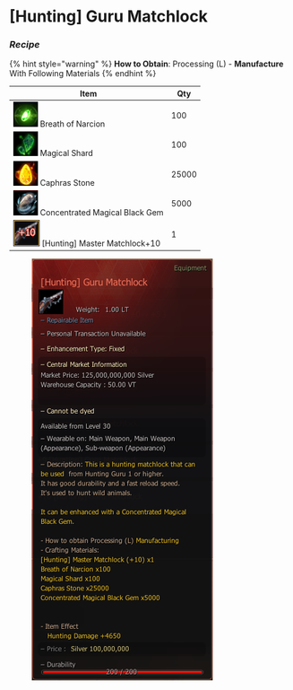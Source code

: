 # \[Hunting] Guru Matchlock

### _Recipe_

{% hint style="warning" %}
**How to Obtain**: Processing (L) - **Manufacture** With Following Materials
{% endhint %}

| Item                                                                             | Qty   |
| -------------------------------------------------------------------------------- | ----- |
| ![](../../.gitbook/assets/QQ截图20221102191412.png) Breath of Narcion              | 100   |
| ![](../../.gitbook/assets/QQ截图20221102190233.png) Magical Shard                  | 100   |
| ![](../../.gitbook/assets/QQ截图20221102190158.png) Caphras Stone                  | 25000 |
| ![](../../.gitbook/assets/QQ截图20221102190027.png) Concentrated Magical Black Gem | 5000  |
| ![](../../.gitbook/assets/QQ截图20221102190632.png) \[Hunting] Master Matchlock+10 | 1     |

<figure><img src="../../.gitbook/assets/QQ截图20221102131029.png" alt=""><figcaption></figcaption></figure>
